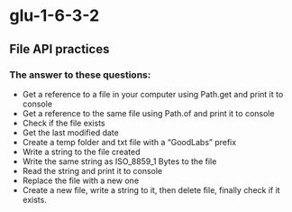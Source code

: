 # glu-1-6-3-2
## File API practices
### The answer to these questions:

-	Get a reference to a file in your computer using Path.get and print it to console
-	Get a reference to the same file using Path.of and print it to console
-	Check if the file exists 
-	Get the last modified date
-	Create a temp folder and txt file with a “GoodLabs” prefix
-	Write a string to the file created
-	Write the same string as ISO_8859_1 Bytes to the file
-	Read the string and print it to console
-	Replace the file with a new one 
-	Create a new file, write a string to it, then delete file, finally check if it exists. 
